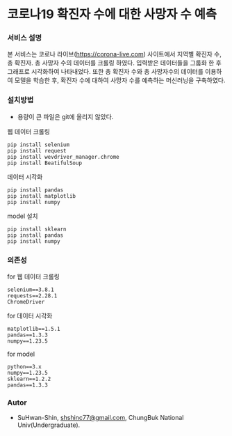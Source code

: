 # 코로나19 확진자 수에 대한 사망자 수 예측

### 서비스 설명

본 서비스는 코로나 라이브(https://corona-live.com) 사이트에서 지역별 확진자 수, 총 확진자. 총 사망자 수의 데이터를 크롤링 하였다. 입력받은 데이터들을 그룹화 한 후 그래프로 시각화하여 나타내었다. 또한 총 확진자 수와 총 사망자수의 데이터를 이용하여 모델을 학습한 후, 확진자 수에 대하여 사망자 수를 예측하는 머신러닝을 구축하였다.

### 설치방법

 - 용량이 큰 파일은 git에 올리지 않았다.

웹 데이터 크롤링
 ```
 pip install selenium
 pip install request
 pip install wevdriver_manager.chrome
 pip install BeatifulSoup
 ```
데이터 시각화
 ```
 pip install pandas
 pip install matplotlib
 pip install numpy
 ```
model 설치
 ```
 pip install sklearn
 pip install pandas
 pip install numpy
 ```

### 의존성

for 웹 데이터 크롤링
 ```
 selenium==3.8.1
 requests==2.28.1
 ChromeDriver
 ```
 
for 데이터 시각화
 ```
 matplotlib==1.5.1
 pandas==1.3.3
 numpy==1.23.5
 ```
 
for model
 ```
 python==3.x
 numpy==1.23.5
 sklearn==1.2.2
 pandas==1.3.3
 ```
 
### Autor
 - SuHwan-Shin, shshinc77@gmail.com, ChungBuk National Univ(Undergraduate).
